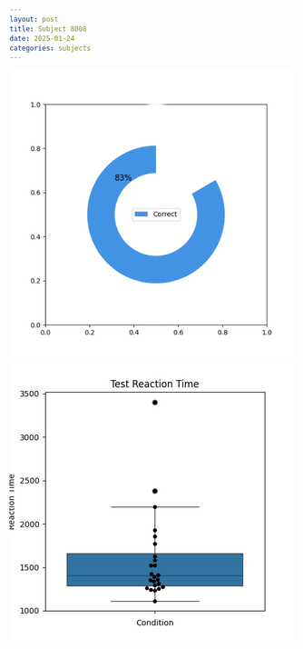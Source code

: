 ```yaml
---
layout: post
title: Subject 8008
date: 2025-01-24
categories: subjects
---
```


![](data/8008/run-20/8008_FN_acc_test.png)
![](data/8008/run-20/8008_FN_rt.png)
